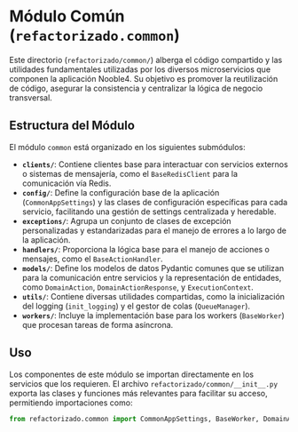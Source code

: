 # Módulo Común (`refactorizado.common`)

Este directorio (`refactorizado/common/`) alberga el código compartido y las utilidades fundamentales utilizadas por los diversos microservicios que componen la aplicación Nooble4. Su objetivo es promover la reutilización de código, asegurar la consistencia y centralizar la lógica de negocio transversal.

## Estructura del Módulo

El módulo `common` está organizado en los siguientes submódulos:

-   **`clients/`**: Contiene clientes base para interactuar con servicios externos o sistemas de mensajería, como el `BaseRedisClient` para la comunicación vía Redis.
-   **`config/`**: Define la configuración base de la aplicación (`CommonAppSettings`) y las clases de configuración específicas para cada servicio, facilitando una gestión de settings centralizada y heredable.
-   **`exceptions/`**: Agrupa un conjunto de clases de excepción personalizadas y estandarizadas para el manejo de errores a lo largo de la aplicación.
-   **`handlers/`**: Proporciona la lógica base para el manejo de acciones o mensajes, como el `BaseActionHandler`.
-   **`models/`**: Define los modelos de datos Pydantic comunes que se utilizan para la comunicación entre servicios y la representación de entidades, como `DomainAction`, `DomainActionResponse`, y `ExecutionContext`.
-   **`utils/`**: Contiene diversas utilidades compartidas, como la inicialización del logging (`init_logging`) y el gestor de colas (`QueueManager`).
-   **`workers/`**: Incluye la implementación base para los workers (`BaseWorker`) que procesan tareas de forma asíncrona.

## Uso

Los componentes de este módulo se importan directamente en los servicios que los requieren. El archivo `refactorizado/common/__init__.py` exporta las clases y funciones más relevantes para facilitar su acceso, permitiendo importaciones como:

```python
from refactorizado.common import CommonAppSettings, BaseWorker, DomainAction
```
